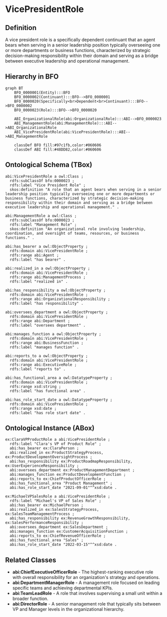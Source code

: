 # VicePresidentRole

## Definition
A vice president role is a specifically dependent continuant that an agent bears when serving in a senior leadership position typically overseeing one or more departments or business functions, characterized by strategic decision-making responsibility within their domain and serving as a bridge between executive leadership and operational management.

## Hierarchy in BFO
```mermaid
graph BT
    BFO_0000001(Entity):::BFO
    BFO_0000002(Continuant):::BFO-->BFO_0000001
    BFO_0000020(Specifically<br>Dependent<br>Continuant):::BFO-->BFO_0000002
    BFO_0000023(Role):::BFO-->BFO_0000020
    
    ABI_OrganizationalRole(abi:OrganizationalRole):::ABI-->BFO_0000023
    ABI_ManagementRole(abi:ManagementRole):::ABI-->ABI_OrganizationalRole
    ABI_VicePresidentRole(abi:VicePresidentRole):::ABI-->ABI_ManagementRole
    
    classDef BFO fill:#97c1fb,color:#060606
    classDef ABI fill:#48DD82,color:#060606
```

## Ontological Schema (TBox)
```turtle
abi:VicePresidentRole a owl:Class ;
  rdfs:subClassOf bfo:0000023 ;
  rdfs:label "Vice President Role" ;
  skos:definition "A role that an agent bears when serving in a senior leadership position typically overseeing one or more departments or business functions, characterized by strategic decision-making responsibility within their domain and serving as a bridge between executive leadership and operational management." .

abi:ManagementRole a owl:Class ;
  rdfs:subClassOf bfo:0000023 ;
  rdfs:label "Management Role" ;
  skos:definition "An organizational role involving leadership, coordination, and oversight of teams, resources, or business functions." .

abi:has_bearer a owl:ObjectProperty ;
  rdfs:domain abi:VicePresidentRole ;
  rdfs:range abi:Agent ;
  rdfs:label "has bearer" .

abi:realized_in a owl:ObjectProperty ;
  rdfs:domain abi:VicePresidentRole ;
  rdfs:range abi:ManagementProcess ;
  rdfs:label "realized in" .

abi:has_responsibility a owl:ObjectProperty ;
  rdfs:domain abi:VicePresidentRole ;
  rdfs:range abi:OrganizationalResponsibility ;
  rdfs:label "has responsibility" .

abi:oversees_department a owl:ObjectProperty ;
  rdfs:domain abi:VicePresidentRole ;
  rdfs:range abi:Department ;
  rdfs:label "oversees department" .

abi:manages_function a owl:ObjectProperty ;
  rdfs:domain abi:VicePresidentRole ;
  rdfs:range abi:BusinessFunction ;
  rdfs:label "manages function" .

abi:reports_to a owl:ObjectProperty ;
  rdfs:domain abi:VicePresidentRole ;
  rdfs:range abi:ExecutiveRole ;
  rdfs:label "reports to" .

abi:has_functional_area a owl:DatatypeProperty ;
  rdfs:domain abi:VicePresidentRole ;
  rdfs:range xsd:string ;
  rdfs:label "has functional area" .

abi:has_role_start_date a owl:DatatypeProperty ;
  rdfs:domain abi:VicePresidentRole ;
  rdfs:range xsd:date ;
  rdfs:label "has role start date" .
```

## Ontological Instance (ABox)
```turtle
ex:ClaraVPProductRole a abi:VicePresidentRole ;
  rdfs:label "Clara's VP of Product Role" ;
  abi:has_bearer ex:ClaraPerson ;
  abi:realized_in ex:ProductStrategyProcess, ex:ProductDevelopmentOversightProcess ;
  abi:has_responsibility ex:ProductRoadmapResponsibility, ex:UserExperienceResponsibility ;
  abi:oversees_department ex:ProductManagementDepartment ;
  abi:manages_function ex:ProductDevelopmentFunction ;
  abi:reports_to ex:ChiefProductOfficerRole ;
  abi:has_functional_area "Product Management" ;
  abi:has_role_start_date "2021-09-01"^^xsd:date .

ex:MichaelVPSalesRole a abi:VicePresidentRole ;
  rdfs:label "Michael's VP of Sales Role" ;
  abi:has_bearer ex:MichaelPerson ;
  abi:realized_in ex:SalesStrategyProcess, ex:SalesTeamManagementProcess ;
  abi:has_responsibility ex:RevenueGrowthResponsibility, ex:SalesPerformanceResponsibility ;
  abi:oversees_department ex:SalesDepartment ;
  abi:manages_function ex:CustomerAcquisitionFunction ;
  abi:reports_to ex:ChiefRevenueOfficerRole ;
  abi:has_functional_area "Sales" ;
  abi:has_role_start_date "2022-03-15"^^xsd:date .
```

## Related Classes
- **abi:ChiefExecutiveOfficerRole** - The highest-ranking executive role with overall responsibility for an organization's strategy and operations.
- **abi:DepartmentManagerRole** - A management role focused on leading specific teams and achieving departmental KPIs.
- **abi:TeamLeadRole** - A role that involves supervising a small unit within a broader function.
- **abi:DirectorRole** - A senior management role that typically sits between VP and Manager levels in the organizational hierarchy. 